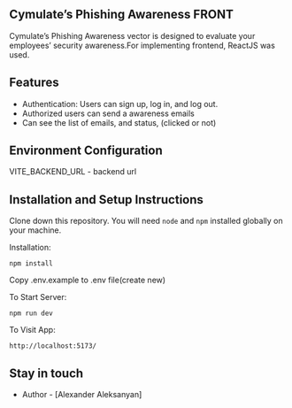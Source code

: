 ## Cymulate’s Phishing Awareness FRONT

Cymulate’s Phishing Awareness vector is designed to evaluate your employees’
security awareness.For implementing frontend, ReactJS was used.

## Features

- Authentication: Users can sign up, log in, and log out.
- Authorized users can send a awareness emails 
- Can see the list of emails, and status, (clicked or not)

## Environment Configuration
VITE_BACKEND_URL - backend url


## Installation and Setup Instructions

Clone down this repository. You will need `node` and `npm` installed globally on your machine.  

Installation:

`npm install`  

Copy .env.example to .env file(create new)


To Start Server:

`npm run dev`  

To Visit App:

`http://localhost:5173/`  


## Stay in touch

- Author - [Alexander Aleksanyan]


